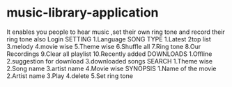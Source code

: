 # music-library-application
It enables you people to hear music ,set their own ring tone and record their ring tone also
Login
SETTING
    1.Language
SONG TYPE
    1.Latest
    2top list
    3.melody
    4.movie wise
    5.Theme wise
    6.Shuffle all
    7.Ring tone
    8.Our Recordings
    9.Clear all playlist
    10.Recently added
DOWNLOADS
    1.Offline
    2.suggestion for download
    3.downloaded songs
SEARCH
    1.Theme wise
    2.Song name
    3.artist name
    4.Movie wise
SYNOPSIS
    1.Name of the movie
    2.Artist name
    3.Play
    4.delete
    5.Set ring tone




